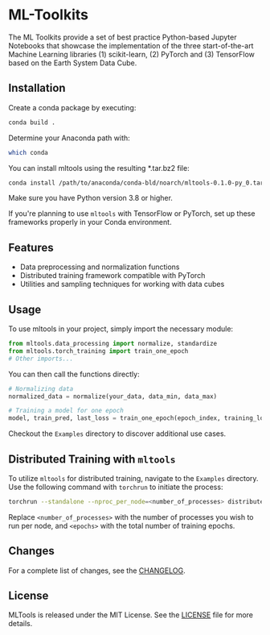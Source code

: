 # ML-Toolkits

The ML Toolkits provide a set of best practice Python-based Jupyter Notebooks that showcase the implementation of the three start-of-the-art Machine Learning libraries (1) scikit-learn, (2) PyTorch and (3) TensorFlow based on the Earth System Data Cube.

## Installation

Create a conda package by executing: 
```bash
conda build .
```

Determine your Anaconda path with:
```bash
which conda
```

You can install mltools using the resulting *.tar.bz2 file:
```bash
conda install /path/to/anaconda/conda-bld/noarch/mltools-0.1.0-py_0.tar.bz2
```

Make sure you have Python version 3.8 or higher.

If you're planning to use `mltools` with TensorFlow or PyTorch, set up these frameworks properly in your Conda environment. 

## Features

- Data preprocessing and normalization functions
- Distributed training framework compatible with PyTorch
- Utilities and sampling techniques for working with data cubes

## Usage

To use mltools in your project, simply import the necessary module:

```python
from mltools.data_processing import normalize, standardize
from mltools.torch_training import train_one_epoch
# Other imports...
```

You can then call the functions directly:

```python
# Normalizing data
normalized_data = normalize(your_data, data_min, data_max)

# Training a model for one epoch
model, train_pred, last_loss = train_one_epoch(epoch_index, training_loader, model, loss_fn, optimizer, device)
```

Checkout the `Examples` directory to discover additional use cases.

## Distributed Training with `mltools`

To utilize `mltools` for distributed training, navigate to the `Examples` directory. Use the following command with `torchrun` to initiate the process:

```bash
torchrun --standalone --nproc_per_node=<number_of_processes> distributed_training.py <epochs>
```

Replace `<number_of_processes>` with the number of processes you wish to run per node, and `<epochs>` with the total number of training epochs.

## Changes

For a complete list of changes, see the [CHANGELOG](https://github.com/deepesdl/ML-Toolkits/blob/develop/CHANGELOG.md).

## License

MLTools is released under the MIT License. See the [LICENSE](https://github.com/deepesdl/ML-Toolkits/blob/develop/LICENSE) file for more details.
